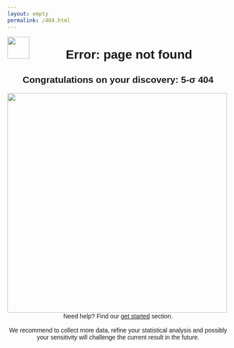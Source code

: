 ```yaml
---
layout: empty
permalink: /404.html
---
```


<a href="{{ '/' | relative_url }}">
<img src="{{'/assets/images/logo-black.png' | relative_url}}" style="float:left;width:50px;height:auto;" />
</a>

<div style="font-family: Arial; text-align: center; margin:5px 100px 50px padding:5px;">

<h1>Error: page not found</h1>

<h2>Congratulations on your discovery: 5-&sigma; 404</h2>
<p style="text-align: left;"><span style="padding:20px,20px,20px,0px;">
<img src="{{'/assets/images/root_404.jpg' | relative_url}}" style="float:left;width:500px;height:auto;" />

<br>Need help? Find our <a href="{{ '/get_started' | relative_url }}">get started</a> section.<br/>
<br>
We recommend to collect more data, refine your statistical analysis and possibly
your sensitivity will challenge the current result in the future.

</span></p>
</div>
